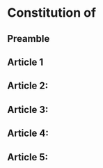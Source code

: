 # Constitution of <Organization>

<!-- 
Constitutions following this template are *digital*, *amendable*, *short*, *expository*, and *early*.
- *Digital.* The constitution should be accessible at a URI, stored in an accessible digital format such as a .md or .txt file, and make use of hyperlinks, especially links to any example policies, smart contracts, digital platforms, or other DAOs relevant to the community.
- *Amendable.* There is an accessible, transparent process for amending or changing the constitution. Often, but not always, this means having a section dedicated to amendment procedures.
- *Short.* The constitution should be short and focused. Do not overspecify definitions, rules, and processes. As a rule of thumb, imagine a document that more than 50% of your community would actually read. That might be three tweets, or it might be a page. It is not a 30-page legal document.
- *Expository.* Each goal, value, or right should come with enough context and exposition, often through an example, so that any member of the community can grasp the concept.
- *Early.* Constitutions should be written and promulgated at the beginning of an organization or community’s creation.
-->

## Preamble
<!-- The preamble introduces the community / DAO, its goals, and its values. Focus on just the 2-3 values and 2-3 goals that really matter. -->

## Article 1
<!-- Each article of the constitution should respond to the goals and values articulated in the preamble. Each article should address an important issue, policy, institution, or right. -->


## Article 2:

## Article 3:

## Article 4:

## Article 5:
<!-- We recommend that new constitutions begin with five or fewer articles. Additional articles can be added through amendments. This is also a good opportunity to practice going through the amendment process! -->

<!-- We encourage communities to fill in the following metadata as a comment directly in the constitution’s .md file. -->

<!-- 
{ 
"@context": "https://www.metagov.org",
"type": "constitution",
“daoURI”: “<URI>”,
“dateCreated”: “<DD-MM-YYYY>”,
“dateModified”: “<DD-MM-YYYY>”,
“previousConstitutionURI”: “<URI>”,
“inForce”: “<True, False>”
}
-->

<!-- Metagov Metaconstitution v1.0. Released under a CC0 License. -->
